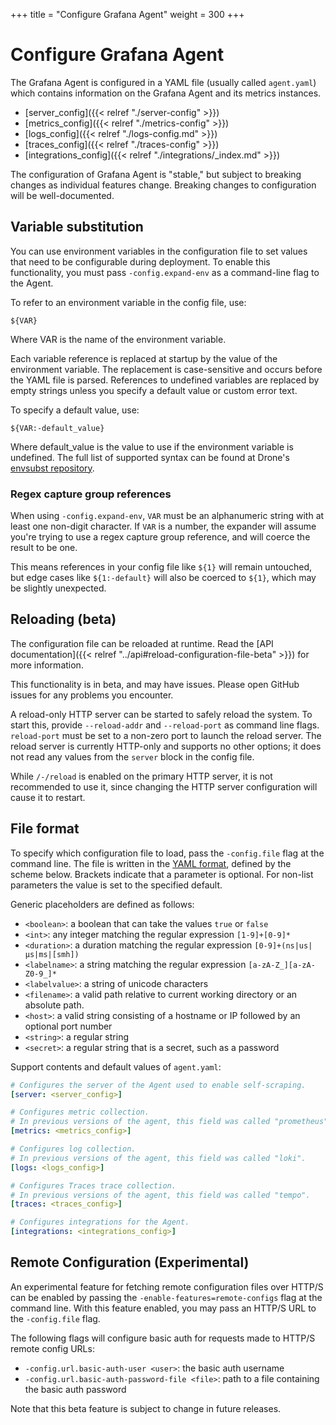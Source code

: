 +++
title = "Configure Grafana Agent"
weight = 300
+++

# Configure Grafana Agent

The Grafana Agent is configured in a YAML file (usually called
`agent.yaml`) which contains information on the Grafana Agent and its
metrics instances.

- [server_config]({{< relref "./server-config" >}})
- [metrics_config]({{< relref "./metrics-config" >}})
- [logs_config]({{< relref "./logs-config.md" >}})
- [traces_config]({{< relref "./traces-config" >}})
- [integrations_config]({{< relref "./integrations/_index.md" >}})

The configuration of Grafana Agent is "stable," but subject to breaking changes
as individual features change. Breaking changes to configuration will be
well-documented.

## Variable substitution

You can use environment variables in the configuration file to set values that
need to be configurable during deployment. To enable this functionality, you
must pass `-config.expand-env` as a command-line flag to the Agent.

To refer to an environment variable in the config file, use:

```
${VAR}
```

Where VAR is the name of the environment variable.

Each variable reference is replaced at startup by the value of the environment
variable. The replacement is case-sensitive and occurs before the YAML file is
parsed. References to undefined variables are replaced by empty strings unless
you specify a default value or custom error text.

To specify a default value, use:

```
${VAR:-default_value}
```

Where default_value is the value to use if the environment variable is
undefined. The full list of supported syntax can be found at Drone's
[envsubst repository](https://github.com/drone/envsubst).

### Regex capture group references

When using `-config.expand-env`, `VAR` must be an alphanumeric string with at
least one non-digit character. If `VAR` is a number, the expander will assume
you're trying to use a regex capture group reference, and will coerce the result
to be one.

This means references in your config file like `${1}` will remain
untouched, but edge cases like `${1:-default}` will also be coerced to `${1}`,
which may be slightly unexpected.

## Reloading (beta)

The configuration file can be reloaded at runtime. Read the [API
documentation]({{< relref "../api#reload-configuration-file-beta" >}}) for more information.

This functionality is in beta, and may have issues. Please open GitHub issues
for any problems you encounter.

A reload-only HTTP server can be started to safely reload the system. To start
this, provide `--reload-addr` and `--reload-port` as command line flags.
`reload-port` must be set to a non-zero port to launch the reload server. The
reload server is currently HTTP-only and supports no other options; it does not
read any values from the `server` block in the config file.

While `/-/reload` is enabled on the primary HTTP server, it is not recommended
to use it, since changing the HTTP server configuration will cause it to
restart.

## File format

To specify which configuration file to load, pass the `-config.file` flag at
the command line. The file is written in the [YAML
format](https://en.wikipedia.org/wiki/YAML), defined by the scheme below.
Brackets indicate that a parameter is optional. For non-list parameters the
value is set to the specified default.

Generic placeholders are defined as follows:

- `<boolean>`: a boolean that can take the values `true` or `false`
- `<int>`: any integer matching the regular expression `[1-9]+[0-9]*`
- `<duration>`: a duration matching the regular expression `[0-9]+(ns|us|µs|ms|[smh])`
- `<labelname>`: a string matching the regular expression `[a-zA-Z_][a-zA-Z0-9_]*`
- `<labelvalue>`: a string of unicode characters
- `<filename>`: a valid path relative to current working directory or an
    absolute path.
- `<host>`: a valid string consisting of a hostname or IP followed by an optional port number
- `<string>`: a regular string
- `<secret>`: a regular string that is a secret, such as a password

Support contents and default values of `agent.yaml`:

```yaml
# Configures the server of the Agent used to enable self-scraping.
[server: <server_config>]

# Configures metric collection.
# In previous versions of the agent, this field was called "prometheus".
[metrics: <metrics_config>]

# Configures log collection.
# In previous versions of the agent, this field was called "loki".
[logs: <logs_config>]

# Configures Traces trace collection.
# In previous versions of the agent, this field was called "tempo".
[traces: <traces_config>]

# Configures integrations for the Agent.
[integrations: <integrations_config>]
```

## Remote Configuration (Experimental)

An experimental feature for fetching remote configuration files over HTTP/S can be
enabled by passing the `-enable-features=remote-configs` flag at the command line.
With this feature enabled, you may pass an HTTP/S URL to the `-config.file` flag.

The following flags will configure basic auth for requests made to HTTP/S remote config URLs:
- `-config.url.basic-auth-user <user>`: the basic auth username
- `-config.url.basic-auth-password-file <file>`: path to a file containing the basic auth password

Note that this beta feature is subject to change in future releases.
